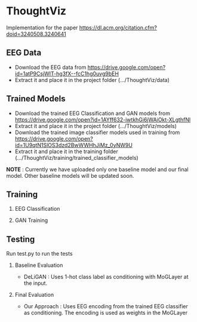# ThoughtViz
Implementation for the paper https://dl.acm.org/citation.cfm?doid=3240508.3240641

## EEG Data

* Download the EEG data from https://drive.google.com/open?id=1atP9CsjWIT-hg3fX--fcC1hg0uvg9bEH
* Extract it and place it in the project folder (.../ThoughtViz/data)

## Trained Models

* Download the trained EEG Classification and GAN models from https://drive.google.com/open?id=1AYff632-iwtkhGi6jWAiOkt-XLgthfNl 
* Extract it and place it in the project folder (.../ThoughtViz/models)
* Download the trained image classifier models used in training from https://drive.google.com/open?id=1U9qtN1SlOS3dzd2BwWWHhJiMz_0yNW9U
* Extract it and place it in the training folder (.../ThoughtViz/training/trained_classifier_models)

**NOTE** : Currently we have uploaded only one baseline model and our final model. Other baseline models will be updated soon. 

## Training

1. EEG Classification

2. GAN Training

## Testing

Run test.py to run the tests 

1. Baseline Evaluation

   * DeLiGAN : Uses 1-hot class label as conditioning with MoGLayer at the input.


2. Final Evaluation

   * Our Approach : Uses EEG encoding from the trained EEG classifier as conditioning. The encoding is used as weights in the MoGLayer

